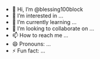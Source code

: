 - 👋 Hi, I’m @blessing100block
- 👀 I’m interested in ...
- 🌱 I’m currently learning ...
- 💞️ I’m looking to collaborate on ...
- 📫 How to reach me ...
- 😄 Pronouns: ...
- ⚡ Fun fact: ...

<!---
blessing100block/blessing100block is a ✨ special ✨ repository because its `README.md` (this file) appears on your GitHub profile.
You can click the Preview link to take a look at your changes.
--->
